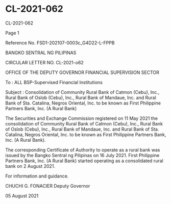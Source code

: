 # CL-2021-062

CL-2021-062

Page 1

Reference No. FSD1-202107-0003c_G4D22-L-FPPB

BANGKO SENTRAL NG PILIPINAS

CIRCULAR LETTER NO. CL-2021-o62

OFFICE OF THE DEPUTY GOVERNOR FINANCIAL SUPERVISION SECTOR

To : ALL BSP-Supervised Financial Institutions

Subject : Consolidation of Community Rural Bank of Catmon (Cebu), Inc., Rural Bank of Oslob (Cebu), Inc., Rural Bank of Mandaue, Inc. and Rural Bank of Sta. Catalina, Negros Oriental, Inc. to be known as First Philippine Partners Bank, Inc. (A Rural Bank)

The Securities and Exchange Commission registered on 11 May 2021 the consolidation of Community Rural Bank of Catmon (Cebu), Inc., Rural Bank of Oslob (Cebu), Inc., Rural Bank of Mandaue, Inc. and Rural Bank of Sta. Catalina, Negros Oriental, Inc. to be known as First Philippine Partners Bank, Inc. (A Rural Bank).

The corresponding Certificate of Authority to operate as a rural bank was issued by the Bangko Sentral ng Pilipinas on 16 July 2021. First Philippine Partners Bank, Inc. (A Rural Bank) started operating as a consolidated rural bank on 2 August 2021.

For information and guidance.

 CHUCHI G. FONACIER Deputy Governor

05 August 2021